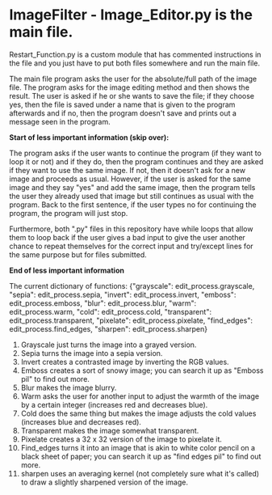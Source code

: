 # ImageFilter - Image_Editor.py is the main file.

Restart_Function.py is a custom module that has commented instructions in the file and you just have to put both files somewhere and run the main file.

The main file program asks the user for the absolute/full path of the image file. The program asks for the image editing method and then shows the result. The user is asked if he or she wants to save the file; if they choose yes, then the file is saved under a name that is given to the program afterwards and if no, then the program doesn't save and prints out a message seen in the program. 

**Start of less important information (skip over):**

The program asks if the user wants to continue the program (if they want to loop it or not) and if they do, then the program continues and they are asked if they want to use the same image. If not, then it doesn't ask for a new image and proceeds as usual. However, if the user is asked for the same image and they say "yes" and add the same image, then the program tells the user they already used that image but still continues as usual with the program. Back to the first sentence, if the user types no for continuing the program, the program will just stop. 

Furthermore, both ".py" files in this repository have while loops that allow them to loop back if the user gives a bad input to give the user another chance to repeat themselves for the correct input and try/except lines for the same purpose but for files submitted.

**End of less important information**

The current dictionary of functions: {"grayscale": edit_process.grayscale, "sepia": edit_process.sepia, "invert": edit_process.invert,
                     "emboss": edit_process.emboss, "blur": edit_process.blur, "warm": edit_process.warm,
                     "cold": edit_process.cold, "transparent": edit_process.transparent,
                     "pixelate": edit_process.pixelate, "find_edges": edit_process.find_edges,
                     "sharpen": edit_process.sharpen}
      
1. Grayscale just turns the image into a grayed version.
2. Sepia turns the image into a sepia version.
3. Invert creates a contrasted image by inverting the RGB values.
4. Emboss creates a sort of snowy image; you can search it up as "Emboss pil" to find out more.
5. Blur makes the image blurry.
6. Warm asks the user for another input to adjust the warmth of the image by a certain integer (increases red and decreases blue).
7. Cold does the same thing but makes the image adjusts the cold values (increases blue and decreases red).
8. Transparent makes the image somewhat transparent.
9. Pixelate creates a 32 x 32 version of the image to pixelate it.
10. Find_edges turns it into an image that is akin to white color pencil on a black sheet of paper; you can search it up as "find edges pil" to find out more.
11. sharpen uses an averaging kernel (not completely sure what it's called) to draw a slightly sharpened version of the image.
